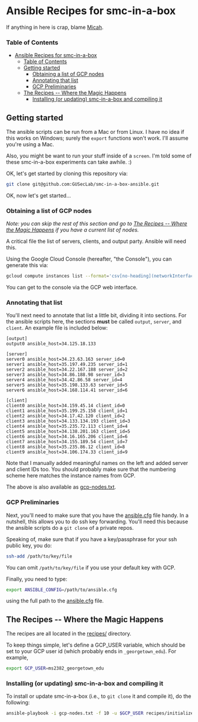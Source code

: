 # Ansible Recipes for smc-in-a-box
If anything in here is crap, blame [Micah](mailto:micah.sherr@georgetown.edu).

### Table of Contents
- [Ansible Recipes for smc-in-a-box](#ansible-recipes-for-smc-in-a-box)
    - [Table of Contents](#table-of-contents)
  - [Getting started](#getting-started)
    - [Obtaining a list of GCP nodes](#obtaining-a-list-of-gcp-nodes)
    - [Annotating that list](#annotating-that-list)
    - [GCP Preliminaries](#gcp-preliminaries)
  - [The Recipes -- Where the Magic Happens](#the-recipes----where-the-magic-happens)
    - [Installing (or updating) smc-in-a-box and compiling it](#installing-or-updating-smc-in-a-box-and-compiling-it)



## Getting started

The ansible scripts can be run from a Mac or from Linux.  I have no idea if this works on Windows; surely the `export` functions won't work.  I'll assume you're using a Mac.

Also, you might be want to run your stuff inside of a `screen`.  I'm told some of these smc-in-a-box experiments can take awhile.  :)

OK, let's get started by cloning this repository via:
```bash
git clone git@github.com:GUSecLab/smc-in-a-box-ansible.git
```

OK, now let's get started...

### Obtaining a list of GCP nodes

*Note: you can skip the rest of this section and go to [The Recipes -- Where the Magic Happens](#the-recipes----where-the-magic-happens) if you have a current list of nodes.*

A critical file the list of servers, clients, and output party.  Ansible will need this.

Using the Google Cloud Console (hereafter, "the Console"), you can generate this via:

```bash
gcloud compute instances list --format='csv[no-heading](networkInterfaces[0].accessConfigs[0].natIP,name)'
```

You can get to the console via the GCP web interface.

### Annotating that list

You'll next need to annotate that list a little bit, dividing it into sections.  For the ansible scripts here, the sections **must** be called `output`, `server`, and `client`.  An example file is included below:

```
[output]
output0 ansible_host=34.125.18.133

[server]
server0 ansible_host=34.23.63.163 server_id=0
server1 ansible_host=35.197.49.235 server_id=1
server2 ansible_host=34.22.167.188 server_id=2
server3 ansible_host=34.86.188.98 server_id=3
server4 ansible_host=34.42.86.58 server_id=4
server5 ansible_host=35.198.133.63 server_id=5
server6 ansible_host=34.168.114.41 server_id=6

[client]
client0 ansible_host=34.159.45.14 client_id=0
client1 ansible_host=35.199.25.158 client_id=1
client2 ansible_host=34.17.42.120 client_id=2
client3 ansible_host=34.133.134.193 client_id=3
client4 ansible_host=35.235.72.113 client_id=4
client5 ansible_host=34.138.201.163 client_id=5
client6 ansible_host=34.16.165.206 client_id=6
client7 ansible_host=34.155.189.54 client_id=7
client8 ansible_host=35.235.86.12 client_id=8
client9 ansible_host=34.106.174.33 client_id=9
```

Note that I manually added meaningful names on the left and added server and client IDs too.  You should probably make sure that the numbering scheme here matches the instance names from GCP.

The above is also available as [gcp-nodes.txt](/gcp-nodes.txt).

### GCP Preliminaries

Next, you'll need to make sure that you have the [ansible.cfg](/ansible.cfg) file handy.  In a nutshell, this allows you to do ssh key forwarding.  You'll need this because the ansible scripts do a `git clone` of a private repos.

Speaking of, make sure that if you have a key/passphrase for your ssh public key, you do:
```sh
ssh-add /path/to/key/file
```
You can omit `/path/to/key/file` if you use your default key with GCP.

Finally, you need to type:
```bash
export ANSIBLE_CONFIG=/path/to/ansible.cfg
```
using the full path to the [ansible.cfg](/ansible.cfg) file.


## The Recipes -- Where the Magic Happens

The recipes are all located in the [recipes/](/recipes/) directory.

To keep things simple, let's define a GCP_USER variable, which should be set to your GCP user id (which probably ends in `_georgetown_edu`).  For example,
```bash
export GCP_USER=ms2382_georgetown_edu
```


### Installing (or updating) smc-in-a-box and compiling it

To install or update smc-in-a-box (i.e., to `git clone` it and compile it), do the following:

```bash
ansible-playbook -i gcp-nodes.txt -f 10 -u $GCP_USER recipes/initialize.yaml
```
